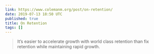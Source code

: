 ```yaml
---
link: https://www.colemanm.org/post/on-retention/
date: 2019-07-13 18:50 UTC
published: true
title: On Retention
tags: []
---
```


> It’s easier to accelerate growth with world class retention than fix retention while maintaining rapid growth.
